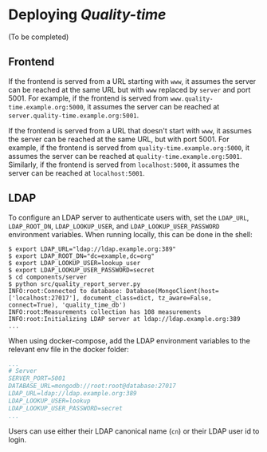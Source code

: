 # Deploying *Quality-time*

(To be completed)

## Frontend

If the frontend is served from a URL starting with `www`, it assumes the server can be reached at the same URL but with `www` replaced by `server` and port 5001. For example, if the frontend is served from `www.quality-time.example.org:5000`, it assumes the server can be reached at `server.quality-time.example.org:5001`.

If the frontend is served from a URL that doesn't start with `www`, it assumes the server can be reached at the same URL, but with port 5001. For example, if the frontend is served from `quality-time.example.org:5000`, it assumes the server can be reached at `quality-time.example.org:5001`. Similarly, if the frontend is served from `localhost:5000`, it assumes the server can be reached at `localhost:5001`.

## LDAP

To configure an LDAP server to authenticate users with, set the `LDAP_URL`, `LDAP_ROOT_DN`, `LDAP_LOOKUP_USER`, and `LDAP_LOOKUP_USER_PASSWORD` environment variables. When running locally, this can be done in the shell:

```console
$ export LDAP_URL="ldap://ldap.example.org:389"
$ export LDAP_ROOT_DN="dc=example,dc=org"
$ export LDAP_LOOKUP_USER=lookup_user
$ export LDAP_LOOKUP_USER_PASSWORD=secret
$ cd components/server
$ python src/quality_report_server.py
INFO:root:Connected to database: Database(MongoClient(host=['localhost:27017'], document_class=dict, tz_aware=False, connect=True), 'quality_time_db')
INFO:root:Measurements collection has 108 measurements
INFO:root:Initializing LDAP server at ldap://ldap.example.org:389
...
```

When using docker-compose, add the LDAP environment variables to the relevant env file in the docker folder:

```yaml
...
# Server
SERVER_PORT=5001
DATABASE_URL=mongodb://root:root@database:27017
LDAP_URL=ldap://ldap.example.org:389
LDAP_LOOKUP_USER=lookup
LDAP_LOOKUP_USER_PASSWORD=secret
...
```

Users can use either their LDAP canonical name (`cn`) or their LDAP user id to login.
